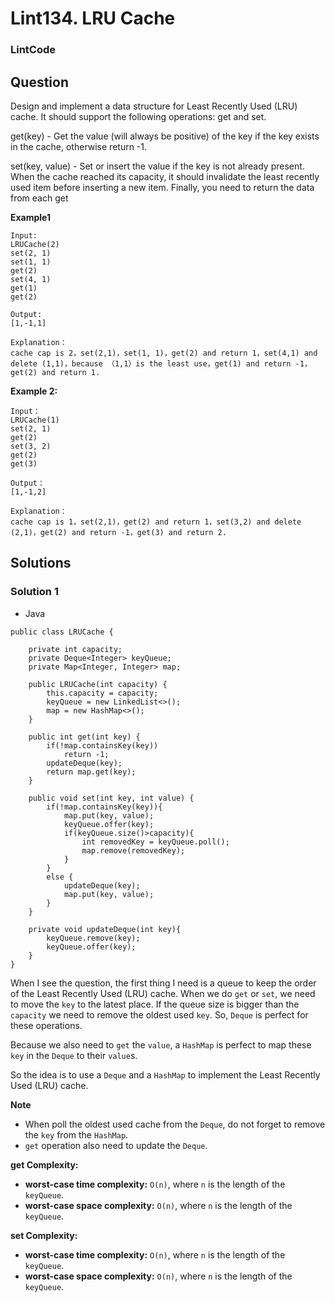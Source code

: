 # Lint134. LRU Cache

### LintCode

## Question

Design and implement a data structure for Least Recently Used (LRU) cache. It should support the following operations: get and set.

get(key) - Get the value (will always be positive) of the key if the key exists in the cache, otherwise return -1.

set(key, value) - Set or insert the value if the key is not already present. When the cache reached its capacity, it should invalidate the least recently used item before inserting a new item. Finally, you need to return the data from each get

**Example1**
```
Input:
LRUCache(2)
set(2, 1)
set(1, 1)
get(2)
set(4, 1)
get(1)
get(2)

Output: 
[1,-1,1]

Explanation：
cache cap is 2，set(2,1)，set(1, 1)，get(2) and return 1，set(4,1) and delete (1,1)，because （1,1）is the least use，get(1) and return -1，get(2) and return 1.
```

**Example 2:**
```
Input：
LRUCache(1)
set(2, 1)
get(2)
set(3, 2)
get(2)
get(3)

Output：
[1,-1,2]

Explanation：
cache cap is 1，set(2,1)，get(2) and return 1，set(3,2) and delete (2,1)，get(2) and return -1，get(3) and return 2.
```

## Solutions

### Solution 1

* Java
```
public class LRUCache {
    
    private int capacity;
    private Deque<Integer> keyQueue;
    private Map<Integer, Integer> map;
    
    public LRUCache(int capacity) {
        this.capacity = capacity;
        keyQueue = new LinkedList<>();
        map = new HashMap<>();
    }

    public int get(int key) {
        if(!map.containsKey(key))
            return -1;
        updateDeque(key);
        return map.get(key);
    }

    public void set(int key, int value) {
        if(!map.containsKey(key)){
            map.put(key, value);
            keyQueue.offer(key);
            if(keyQueue.size()>capacity){
                int removedKey = keyQueue.poll();
                map.remove(removedKey);
            }
        }
        else {
            updateDeque(key);
            map.put(key, value);
        }
    }
    
    private void updateDeque(int key){
        keyQueue.remove(key);
        keyQueue.offer(key);
    }
}
```

When I see the question, the first thing I need is a queue to keep the order of the Least Recently Used (LRU) cache. When we do `get` or `set`, we need to move the `key` to the latest place. If the queue size is bigger than the `capacity` we need to remove the oldest used `key`. So, `Deque` is perfect for these operations.

Because we also need to `get` the `value`, a `HashMap` is perfect to map these `key` in the `Deque` to their `value`s.

So the idea is to use a `Deque` and a `HashMap` to implement the Least Recently Used (LRU) cache.

**Note**

* When poll the oldest used cache from the `Deque`, do not forget to remove the `key` from the `HashMap`.
* `get` operation also need to update the `Deque`.

**get Complexity:**

* **worst-case time complexity:** `O(n)`, where `n` is the length of the `keyQueue`.
* **worst-case space complexity:** `O(n)`, where `n` is the length of the `keyQueue`.

**set Complexity:**

* **worst-case time complexity:** `O(n)`, where `n` is the length of the `keyQueue`.
* **worst-case space complexity:** `O(n)`, where `n` is the length of the `keyQueue`.
